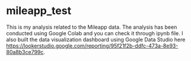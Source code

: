 # mileapp_test

This is my analysis related to the Mileapp data. The analysis has been conducted using Google Colab and you can check it through ipynb file. I also built the data visualization dashboard using Google Data Studio here https://lookerstudio.google.com/reporting/95f21f2b-ddfc-473a-8e93-80a8b3ce799c.
